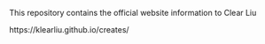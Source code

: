 <p>This repository contains the official website information to Clear Liu</p>
<p>https://klearliu.github.io/creates/</p>
